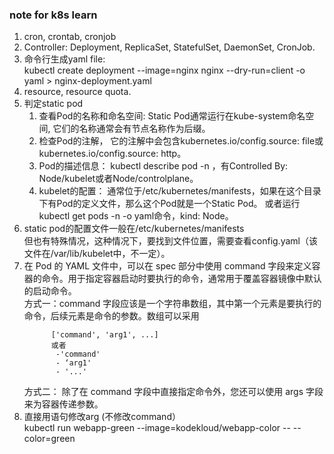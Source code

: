 ### note for k8s learn

1. cron, crontab, cronjob
2. Controller: Deployment, ReplicaSet, StatefulSet, DaemonSet, CronJob.
3. 命令行生成yaml file:    
   kubectl create deployment --image=nginx nginx --dry-run=client -o yaml > nginx-deployment.yaml
4. resource, resource quota.
5. 判定static pod
   1) 查看Pod的名称和命名空间: Static Pod通常运行在kube-system命名空间, 它们的名称通常会有节点名称作为后缀。
   2) 检查Pod的注解， 它的注解中会包含kubernetes.io/config.source: file或kubernetes.io/config.source: http。
   3) Pod的描述信息： kubectl describe pod <pod-name> -n <namespace>，有Controlled By:  Node/kubelet或者Node/controlplane。
   4) kubelet的配置： 通常位于/etc/kubernetes/manifests，如果在这个目录下有Pod的定义文件，那么这个Pod就是一个Static Pod。
      或者运行kubectl get pods <pod-name> -n <namespace> -o yaml命令，kind: Node。
6. static pod的配置文件一般在/etc/kubernetes/manifests    
   但也有特殊情况，这种情况下，要找到文件位置，需要查看config.yaml（该文件在/var/lib/kubelet中，不一定）。
7. 在 Pod 的 YAML 文件中，可以在 spec 部分中使用 command 字段来定义容器的命令。用于指定容器启动时要执行的命令，通常用于覆盖容器镜像中默认的启动命令。    
   方式一：command 字段应该是一个字符串数组，其中第一个元素是要执行的命令，后续元素是命令的参数。数组可以采用 
   ```
         ['command', 'arg1', ...]
         或者
          -'command'
          - ‘arg1'
          - '...'
   ```
   方式二： 除了在 command 字段中直接指定命令外，您还可以使用 args 字段来为容器传递参数。
8. 直接用语句修改arg (不修改command）  
   kubectl run webapp-green --image=kodekloud/webapp-color -- --color=green
